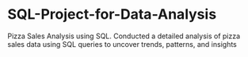 # SQL-Project-for-Data-Analysis
Pizza Sales Analysis using SQL.
Conducted a detailed analysis of pizza sales data using SQL queries to uncover trends, patterns, and insights
